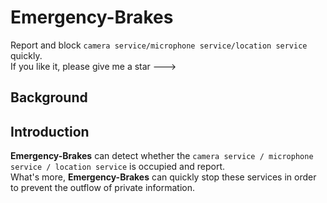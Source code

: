 # Emergency-Brakes
Report and block ``camera service/microphone service/location service`` quickly.  
If you like it, please give me a star --->  

## Background

## Introduction
**Emergency-Brakes** can detect whether the ``camera service / microphone service / location service`` is occupied and report.  
What's more, **Emergency-Brakes** can quickly stop these services in order to prevent the outflow of private information.

